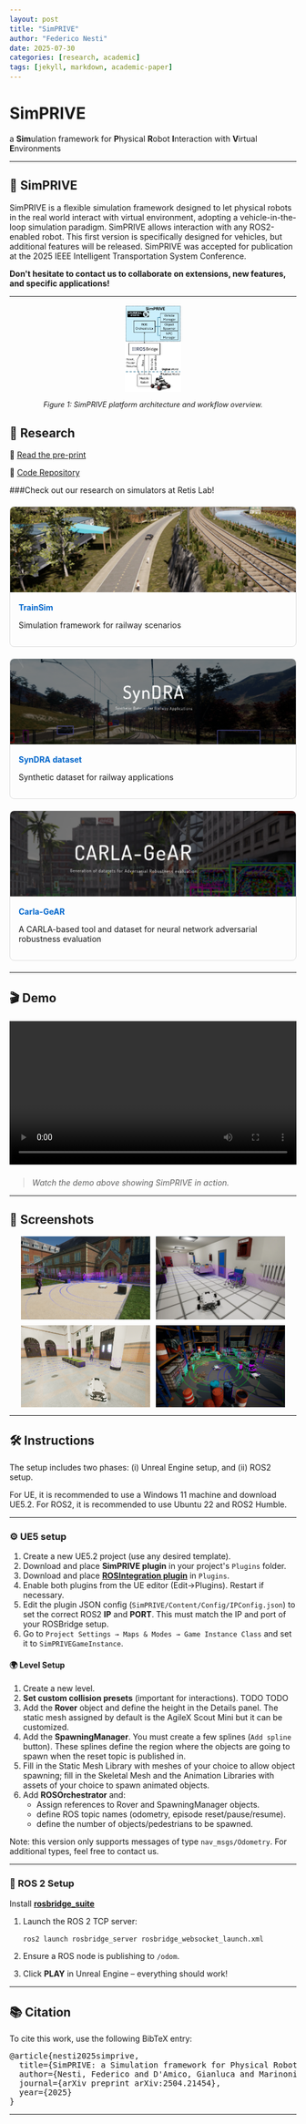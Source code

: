 ```yaml
---
layout: post
title: "SimPRIVE"
author: "Federico Nesti"
date: 2025-07-30
categories: [research, academic]
tags: [jekyll, markdown, academic-paper]
---
```


<div class="text-center">
  <h1>SimPRIVE</h1>
  <p class="lead">a <b>Sim</b>ulation framework for <b>P</b>hysical <b>R</b>obot <b>I</b>nteraction with <b>V</b>irtual <b>E</b>nvironments</p>
</div>

---

## 🧪 SimPRIVE

SimPRIVE is a flexible simulation framework designed to let physical robots in the real world interact with virtual environment, adopting a vehicle-in-the-loop simulation paradigm. SimPRIVE allows interaction with any ROS2-enabled robot. This first version is specifically designed for vehicles, but additional features will be released. SimPRIVE was accepted for publication at the 2025 IEEE Intelligent Transportation System Conference.  

<strong>Don't hesitate to contact us to collaborate on extensions, new features, and specific applications!</strong>



---
<div style="text-align: center;">
  <img src="images/Immagine1.png" alt="SimPRIVE Overview" style="max-width: 20%; height: auto;"/>
  <p style="font-style: italic; font-size: 0.9em;">Figure 1: SimPRIVE platform architecture and workflow overview.</p>
</div>

## 📄 Research

📎 [Read the pre-print](https://arxiv.org/abs/2504.21454)

🐙 [Code Repository](https://github.com/retis-ai/SimPRIVE/)

###Check out our research on simulators at Retis Lab!
<div class="research-cards">
  <div class="research-card">
    <img src="images/trainsim_thumb.png" alt="TrainSim">
    <div class="card-content">
      <h4><a href="https://ieeexplore.ieee.org/stamp/stamp.jsp?arnumber=10205499">TrainSim</a></h4>
      <p>Simulation framework for railway scenarios</p>
    </div>
  </div>
  
  <div class="research-card">
    <img src="images/syndra_thumb.png" alt="SynDRA dataset">
    <div class="card-content">
      <h4><a href="https://syndra.retis.santannapisa.it/">SynDRA dataset</a></h4>
      <p>Synthetic dataset for railway applications</p>
    </div>
  </div>
  
  <div class="research-card">
    <img src="images/carlagear_thumb.png" alt="Carla-GeAR">
    <div class="card-content">
      <h4><a href="https://carlagear.retis.santannapisa.it/">Carla-GeAR</a></h4>
      <p>A CARLA-based tool and dataset for neural network adversarial robustness evaluation</p>
    </div>
  </div>
</div>

---

## 🎬 Demo

<!--div class="video-container">
  <iframe width="560" height="315" src="https://www.youtube.com/embed/your_video_id" frameborder="0" allowfullscreen></iframe>
</div-->

<div style="text-align: center; margin: 20px 0;">
  <video width="560" height="315" controls src="images/short_demo_compressed.mp4" style="max-width: 100%; height: auto;">
    Your browser does not support the video tag.
  </video>
</div>


> _Watch the demo above showing SimPRIVE in action._

---

## 📸 Screenshots

<div class="gallery">
  <img src="images/image008.png" alt="SimPRIVE screenshot 1" width="45%">
  <img src="images/hosp_1.png" alt="SimPRIVE screenshot 2" width="45%">
  <img src="images/station_3.png" alt="SimPRIVE screenshot 3" width="45%">
  <img src="images/warehouse_4.png" alt="SimPRIVE screenshot 4" width="45%">
</div>

---

## 🛠️ Instructions
The setup includes two phases: (i) Unreal Engine setup, and (ii) ROS2 setup. 

For UE, it is recommended to use a Windows 11 machine and download UE5.2.
For ROS2, it is recommended to use Ubuntu 22 and ROS2 Humble.


---
### ⚙️ UE5 setup

1. Create a new UE5.2 project (use any desired template).
2. Download and place **SimPRIVE plugin** in your project's `Plugins` folder.
3. Download and place **[ROSIntegration plugin](https://github.com/code-iai/ROSIntegration)** in `Plugins`.
4. Enable both plugins from the UE editor (Edit->Plugins). Restart if necessary.
5. Edit the plugin JSON config (`SimPRIVE/Content/Config/IPConfig.json`) to set the correct ROS2 **IP** and **PORT**. This must match the IP and port of your ROSBridge setup. 
6. Go to `Project Settings → Maps & Modes → Game Instance Class` and set it to `SimPRIVEGameInstance`.

#### 🌍 Level Setup

1. Create a new level.
2. **Set custom collision presets** (important for interactions). TODO TODO
3. Add the **Rover** object and define the height in the Details panel. The static mesh assigned by default is the AgileX Scout Mini but it can be customized.
4. Add the **SpawningManager**. You must create a few splines (`Add spline` button). These splines define the region where the objects are going to spawn when the reset topic is published in.
5. Fill in the Static Mesh Library with meshes of your choice to allow object spawning; fill in the Skeletal Mesh and the Animation Libraries with assets of your choice to spawn animated objects.
6. Add **ROSOrchestrator** and:
   - Assign references to Rover and SpawningManager objects.
   - define ROS topic names (odometry, episode reset/pause/resume).
   - define the number of objects/pedestrians to be spawned.

  
Note: this version only supports messages of type `nav_msgs/Odometry`. For additional types, feel free to contact us.

---
### 🔄 ROS 2 Setup
Install **[rosbridge_suite](https://github.com/tsender/rosbridge_suite/tree/ros2)**
1. Launch the ROS 2 TCP server:

    ```bash
    ros2 launch rosbridge_server rosbridge_websocket_launch.xml
    ```

2. Ensure a ROS node is publishing to `/odom`.
3. Click **PLAY** in Unreal Engine – everything should work!

---

## 📚 Citation

To cite this work, use the following BibTeX entry:

<pre>
@article{nesti2025simprive,
  title={SimPRIVE: a Simulation framework for Physical Robot Interaction with Virtual Environments},
  author={Nesti, Federico and D'Amico, Gianluca and Marinoni, Mauro and Buttazzo, Giorgio},
  journal={arXiv preprint arXiv:2504.21454},
  year={2025}
}
</pre>

---

<style>
.video-container {
  position: relative;
  padding-bottom: 56.25%;
  height: 0;
  overflow: hidden;
  max-width: 100%;
}
.video-container iframe, .video-container object, .video-container embed {
  position: absolute;
  top: 0;
  left: 0;
  width: 100%;
  height: 100%;
}
.gallery {
  display: flex;
  flex-wrap: wrap;
  gap: 10px;
  justify-content: center;
}
  /* Option 1 styles */
.research-links {
  display: flex;
  flex-wrap: wrap;
  gap: 20px;
  margin: 20px 0;
}

.research-item {
  text-align: center;
}

.research-item a {
  display: block;
  text-decoration: none;
  color: inherit;
}

.research-thumb {
  width: 150px;
  height: 100px;
  object-fit: cover;
  border-radius: 8px;
  margin-bottom: 8px;
  transition: transform 0.2s;
}

.research-thumb:hover {
  transform: scale(1.05);
}

/* Option 2 styles */
.research-cards {
  display: flex;
  flex-wrap: wrap;
  gap: 20px;
  margin: 20px 0;
}

.research-card {
  flex: 1;
  min-width: 250px;
  border: 1px solid #ddd;
  border-radius: 8px;
  overflow: hidden;
  transition: box-shadow 0.2s;
}

.research-card:hover {
  box-shadow: 0 4px 8px rgba(0,0,0,0.1);
}

.research-card img {
  width: 100%;
  height: 150px;
  object-fit: cover;
}

.card-content {
  padding: 15px;
}

.card-content h4 {
  margin: 0 0 10px 0;
}

.card-content a {
  text-decoration: none;
  color: #0066cc;
}
</style>
